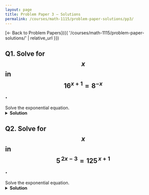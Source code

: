 ```yaml
---
layout: page
title: Problem Paper 3 — Solutions
permalink: /courses/math-1115/problem-paper-solutions/pp3/
---
```


[← Back to Problem Papers]({{ '/courses/math-1115/problem-paper-solutions/' | relative_url }})

## Q1. Solve for $$x$$ in $$16^{x+1}=8^{-x}$$.

<div class="problem">
  <div class="prompt">Solve the exponential equation.</div>
</div>

<details class="solution">
  <summary><strong>Solution</strong></summary>

Write both sides with base \(2\).

- \(16=2^{4}\), so
  \(
  16^{x+1}=(2^{4})^{x+1}=2^{4(x+1)}=2^{4x+4}.
 \)
- \(8=2^{3}\), so
  \(
  8^{-x}=(2^{3})^{-x}=2^{-3x}.
 \)

Hence
\(
2^{\,4x+4}=2^{-3x}.
\)
Equal bases imply equal exponents:
\(
4x+4=-3x \ \Rightarrow\ 7x=-4 \ \Rightarrow\ x=-\frac{4}{7}.
\)

$$\boxed{x=-\dfrac{4}{7}}.$$
</details>






## Q2. Solve for $$x$$ in $$5^{\,2x-3}=125^{\,x+1}$$.

<div class="problem">
  <div class="prompt">Solve the exponential equation.</div>
</div>

<details class="solution">
  <summary><strong>Solution</strong></summary>

Recognize that $$125=5^{3}$$.
$$
125^{\,x+1}=(5^{3})^{\,x+1}=5^{\,3(x+1)}.
$$

Thus the equation becomes
\[
5^{\,2x-3}=5^{\,3(x+1)}.
\]

Since the bases are identical and positive, set the exponents equal:
\[
2x-3=3(x+1).
\]

Expand and solve:
\[
2x-3=3x+3 \quad\Longrightarrow\quad -x=6 \quad\Longrightarrow\quad x=-6.
\]

$$\boxed{x=-6}$$
</details>
